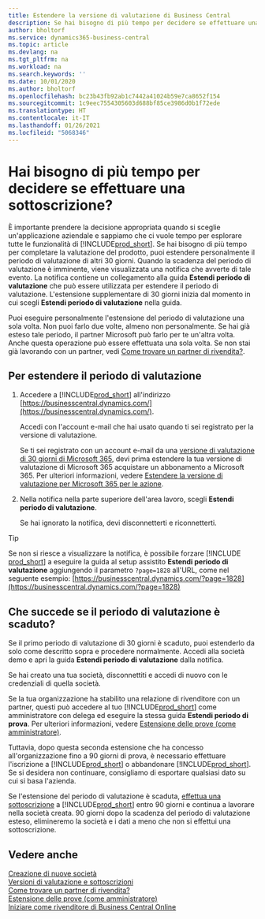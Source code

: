 ```yaml
---
title: Estendere la versione di valutazione di Business Central
description: Se hai bisogno di più tempo per decidere se effettuare una sottoscrizione a Dynamics 365 Business Central, puoi estendere la versione di valutazione una volta. Informazioni sulle opzioni.
author: bholtorf
ms.service: dynamics365-business-central
ms.topic: article
ms.devlang: na
ms.tgt_pltfrm: na
ms.workload: na
ms.search.keywords: ''
ms.date: 10/01/2020
ms.author: bholtorf
ms.openlocfilehash: bc23b43fb92ab1c7442a41024b59e7ca8652f154
ms.sourcegitcommit: 1c9eec7554305603d688bf85ce3986d0b1f72ede
ms.translationtype: HT
ms.contentlocale: it-IT
ms.lasthandoff: 01/26/2021
ms.locfileid: "5068346"
---
```

# <a name="need-more-time-to-decide-whether-to-subscribe"></a>Hai bisogno di più tempo per decidere se effettuare una sottoscrizione?

È importante prendere la decisione appropriata quando si sceglie un'applicazione aziendale e sappiamo che ci vuole tempo per esplorare tutte le funzionalità di [!INCLUDE[prod_short](includes/prod_short.md)]. Se hai bisogno di più tempo per completare la valutazione del prodotto, puoi estendere personalmente il periodo di valutazione di altri 30 giorni. Quando la scadenza del periodo di valutazione è imminente, viene visualizzata una notifica che avverte di tale evento. La notifica contiene un collegamento alla guida **Estendi periodo di valutazione** che può essere utilizzata per estendere il periodo di valutazione. L'estensione supplementare di 30 giorni inizia dal momento in cui scegli **Estendi periodo di valutazione** nella guida.

Puoi eseguire personalmente l'estensione del periodo di valutazione una sola volta. Non puoi farlo due volte, almeno non personalmente. Se hai già esteso tale periodo, il partner Microsoft può farlo per te un'altra volta. Anche questa operazione può essere effettuata una sola volta. Se non stai già lavorando con un partner, vedi [Come trovare un partner di rivendita?](across-faq.md#findpartner).  

## <a name="to-extend-your-trial-period"></a>Per estendere il periodo di valutazione

1. Accedere a [!INCLUDE[prod_short](includes/prod_short.md)] all'indirizzo [https://businesscentral.dynamics.com/](https://businesscentral.dynamics.com/).

    Accedi con l'account e-mail che hai usato quando ti sei registrato per la versione di valutazione.  

    Se ti sei registrato con un account e-mail da una [versione di valutazione di 30 giorni di Microsoft 365](/microsoft-365/commerce/sign-up-for-office-365-trial), devi prima estendere la tua versione di valutazione di Microsoft 365 acquistare un abbonamento a Microsoft 365. Per ulteriori informazioni, vedere [Estendere la versione di valutazione per Microsoft 365 per le azione](/microsoft-365/commerce/extend-your-trial).
2. Nella notifica nella parte superiore dell'area lavoro, scegli **Estendi periodo di valutazione**.

    Se hai ignorato la notifica, devi disconnetterti e riconnetterti.

> [!TIP]
> Se non si riesce a visualizzare la notifica, è possibile forzare [!INCLUDE [prod_short](includes/prod_short.md)] a eseguire la guida al setup assistito **Estendi periodo di valutazione** aggiungendo il parametro ```?page=1828``` all'URL, come nel seguente esempio: [https://businesscentral.dynamics.com/?page=1828](https://businesscentral.dynamics.com/?page=1828)

## <a name="what-happens-if-my-trial-period-is-expired"></a>Che succede se il periodo di valutazione è scaduto?

Se il primo periodo di valutazione di 30 giorni è scaduto, puoi estenderlo da solo come descritto sopra e procedere normalmente. Accedi alla società demo e apri la guida **Estendi periodo di valutazione** dalla notifica.  

Se hai creato una tua società, disconnettiti e accedi di nuovo con le credenziali di quella società.  

Se la tua organizzazione ha stabilito una relazione di rivenditore con un partner, questi può accedere al tuo [!INCLUDE[prod_short](includes/prod_short.md)] come amministratore con delega ed eseguire la stessa guida **Estendi periodo di prova**. Per ulteriori informazioni, vedere [Estensione delle prove (come amministratore)](/dynamics365/business-central/dev-itpro/administration/tenant-administration#extending-trials).  

Tuttavia, dopo questa seconda estensione che ha concesso all'organizzazione fino a 90 giorni di prova, è necessario effettuare l'iscrizione a [!INCLUDE[prod_short](includes/prod_short.md)] o abbandonare [!INCLUDE[prod_short](includes/prod_short.md)]. Se si desidera non continuare, consigliamo di esportare qualsiasi dato su cui si basa l'azienda.

Se l'estensione del periodo di valutazione è scaduta, [effettua una sottoscrizione](https://go.microsoft.com/fwlink/?linkid=828659) a [!INCLUDE[prod_short](includes/prod_short.md)] entro 90 giorni e continua a lavorare nella società creata. 90 giorni dopo la scadenza del periodo di valutazione esteso, elimineremo la società e i dati a meno che non si effettui una sottoscrizione.  

## <a name="see-also"></a>Vedere anche

[Creazione di nuove società](about-new-company.md)  
[Versioni di valutazione e sottoscrizioni](across-preview.md)  
[Come trovare un partner di rivendita?](across-faq.md#findpartner)  
[Estensione delle prove (come amministratore)](/dynamics365/business-central/dev-itpro/administration/tenant-administration#extending-trials)  
[Iniziare come rivenditore di Business Central Online](/dynamics365/business-central/dev-itpro/administration/get-started-online)  
